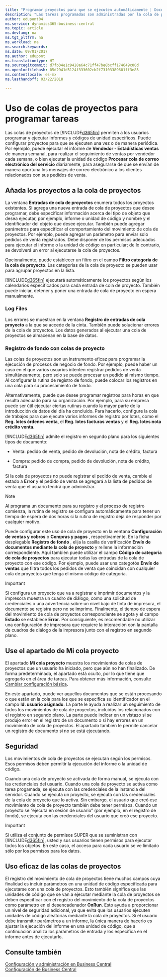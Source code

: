 ```yaml
---
title: "Programar proyectos para que se ejecuten automáticamente | Documentos de Microsoft"
description: "Las tareas programadas son administradas por la cola de proyecto. Estos proyectos ejecutan informes y unidades de código. Puede configurar proyectos para que se ejecuten una vez o de manera periódica."
author: edupont04
ms.service: dynamics365-business-central
ms.topic: article
ms.devlang: na
ms.tgt_pltfrm: na
ms.workload: na
ms.search.keywords: 
ms.date: 09/01/2017
ms.author: edupont
ms.translationtype: HT
ms.sourcegitcommit: d7fb34e1c9428a64c71ff47be8bcff174649c00d
ms.openlocfilehash: 05d2941d5124f333602cb2f73103389601ff3e85
ms.contentlocale: es-mx
ms.lasthandoff: 03/22/2018

---
```

# <a name="use-job-queues-to-schedule-tasks"></a>Uso de colas de proyectos para programar tareas
Las colas de proyectos de [!INCLUDE[d365fin](includes/d365fin_md.md)] permiten a los usuarios programar y ejecutar informes y códigos de unidad específicos. Puede configurar proyectos para que se ejecuten una vez o de manera periódica. Por ejemplo, puede ejecutar el informe de **Vendedor - Estadísticas ventas** de manera semanal, para realizar el seguimiento de ventas por vendedor cada semana, o bien ejecutar la unidad de código **Procesar cola de correo electrónico del servicio** diariamente, para asegurarse de que se envían de manera oportuna los mensajes de correo electrónico a los clientes relacionados con sus pedidos de venta.  

## <a name="add-jobs-to-the-job-queue"></a>Añada los proyectos a la cola de proyectos
La ventana **Entradas de cola de proyectos** enumera todos los proyectos existentes. Si agrega una nueva entrada de cola de proyectos que desee programar, debe especificar información acerca del tipo de objeto que desea ejecutar, por ejemplo, informe o unidad de código y nombre y el identificador del objeto que desee ejecutar. También puede agregar parámetros para especificar el comportamiento del movimiento de cola de proyectos. Por ejemplo, puede agregar un parámetro para enviar solo pedidos de venta registrados. Debe disponer de los permisos adecuados para ejecutar el informe o la unidad de código en particular; de lo contrario, se devolverá un error al ejecutarse la cola de proyectos.  

Opcionalmente, puede establecer un filtro en el campo **Filtro categoría de la cola de proyecto**. Las categorías de la cola de proyecto se pueden usar para agrupar proyectos en la lista.

[!INCLUDE[d365fin](includes/d365fin_md.md)] ejecutará automáticamente los proyectos según los calendarios especificados para cada entrada de cola de proyecto. También puede iniciar, detener y poner una entrada de cola de proyecto en espera manualmente.

### <a name="log-files"></a>Log Files
Los errores se muestran en la ventana **Registro de entradas de cola proyecto** a la que se accede de la cinta. También puede solucionar errores de la cola de proyectos. Los datos generados al ejecutar una cola de proyectos se almacenan en la base de datos.  

### <a name="background-posting-with-job-queues"></a>Registro de fondo con colas de proyecto
Las colas de proyectos son un instrumento eficaz para programar la ejecución de procesos de negocio de fondo. Por ejemplo, puede haber un caso en el que varios usuarios intenten registrar pedidos de venta simultáneamente, pero solo se puede procesar un pedido al mismo tiempo. Al configurar la rutina de registro de fondo, puede colocar los registros en una cola para su procesamiento de fondo.  

 Alternativamente, puede que desee programar registros para horas en que resulta adecuado para su organización. Por ejemplo, para su empresa puede ser útil ejecutar ciertas rutinas cuando la mayor parte de la introducción de datos del día ha concluido. Para hacerlo, configure la cola de trabajos para que ejecute varios informes de registro por lotes, como el **Reg. lotes órdenes venta**, el **Reg. lotes facturas ventas** y el **Reg. lotes nota crédito venta**.  

 [!INCLUDE[d365fin](includes/d365fin_md.md)] admite el registro en segundo plano para los siguientes tipos de documento:  

-   Venta: pedido de venta, pedido de devolución, nota de crédito, factura  

-   Compra: pedido de compra, pedido de devolución, nota de crédito, factura  

 Si la cola de proyectos no puede registrar el pedido de venta, cambie el estado a **Error** y el pedido de venta se agregará a la lista de pedidos de venta que el usuario tendrá que administrar.  

> [!NOTE]  
>  Al programa un documento para su registro y el proceso de registro comienza, la rutina de registro se configura automáticamente para tener un tiempo de espera de dos horas si la rutina de registro deja de responder por cualquier motivo.  

Puede configurar este uso de cola de proyecto en la ventana **Configuración de ventas y cobros** o **Compras y pagos** , respectivamente. En la ficha desplegable **Registro de fondo** , elija la casilla de verificación **Envío de documentos mediante la cola de proyecto** y rellene la información correspondiente. Aquí también puede utilizar el campo **Código de categoría de cola de proyectos** para ejecutar todas las entradas de la cola de proyecto con ese código. Por ejemplo, puede usar una categotóa **Envío de ventas** que filtra todos los pedidos de venta que coincidan con cualquier cola de proyectos que tenga el mismo código de categoría.  

> [!IMPORTANT]  
>  Si configura un proyecto que va a registrar e imprimir documentos y la impresora muestra un cuadro de diálogo, como una solicitud de credenciales o una advertencia sobre un nivel bajo de tinta de impresora, el documento se registra pero no se imprime. Finalmente, el tiempo de espera del movimiento de cola de proyectos correspondiente se agota y el campo **Estado** se establece **Error**. Por consiguiente, es recomendable no utilizar una configuración de impresora que requiere la interacción con la pantalla de cuadros de diálogo de la impresora junto con el registro en segundo plano.  

## <a name="use-the-my-job-queue-part"></a>Use el apartado de Mi cola proyecto
El apartado **Mi cola proyecto** muestra los movimientos de colas de proyectos que un usuario ha iniciado, pero que aún no han finalizado. De forma predeterminada, el apartado está oculto, por lo que tiene que agregarlo en el área de tareas. Para obtener más información, consulte [Cambiar configuración básica](ui-change-basic-settings.md).  

En este apartado, puede ver aquellos documentos que se están procesando o que están en la cola para los que se especifica su identificador en el campo **Id. usuario asignado**. La parte le ayuda a realizar un seguimiento de todos los movimientos de cola de proyectos, incluidos los relacionados con el registro en segundo plano. La parte puede indicar en un vistazo si se produjo error en el registro de un documento o si hay errores en un movimiento de cola de proyectos. El apartado también le permite cancelar un registro de documento si no se está ejecutando.  

## <a name="security"></a>Seguridad  
Los movimientos de cola de proyectos se ejecutan según los permisos. Esos permisos deben permitir la ejecución del informe o la unidad de código.  

Cuando una cola de proyecto se activada de forma manual, se ejecuta con las credenciales del usuario. Cuando una cola de proyecto se activa como tarea progamada, se ejecuta con las credenciales de la instancia del servidor. Cuando se ejecuta un proyecto, se ejecuta con las credenciales de la cola de proyecto que lo activa. Sin embargo, el usuario que creó ese movimiento de cola de proyecto también debe tener permisos. Cuando un proyecto se “ejecuta en sesión de usuario” (por ejemplo, en el registro de fondo), se ejecuta con las credenciales del usuario que creó ese proyecto.  

> [!IMPORTANT]  
>  Si utiliza el conjunto de permisos SUPER que se suministran con [!INCLUDE[d365fin](includes/d365fin_md.md)], usted y sus usuarios tienen permisos para ejecutar todos los objetos. En este caso, el acceso para cada usuario se ve limitado sólo por los permisos para los datos.  

## <a name="using-job-queues-effectively"></a>Uso eficaz de las colas de proyectos  
El registro del movimiento de cola de proyectos tiene muchos campos cuya finalidad es incluir parámetros en una unidad de código especificada para ejecutarse con una cola de proyectos. Esto también significa que las unidades de código que se van a ejecutar mediante la cola de proyectos se deben especificar con el registro del movimiento de la cola de proyectos como parámetro en el desencadenador **OnRun**. Esto ayuda a proporcionar un nivel de seguridad adicional, ya que evita que los usuarios ejecuten unidades de código aleatorias mediante la cola de proyectos. Si el usuario debe transmitir parámetros a un informe, la única manera de hacerlo es ajustar la ejecución del informe en una unidad de código, que a continuación analiza los parámetros de entrada y los especifica en el informe antes de ejecutarlo.  

## <a name="see-also"></a>Consulte también  
[Configuración y administración en Business Central](admin-setup-and-administration.md)  
[Configuración de Business Central](setup.md)  

